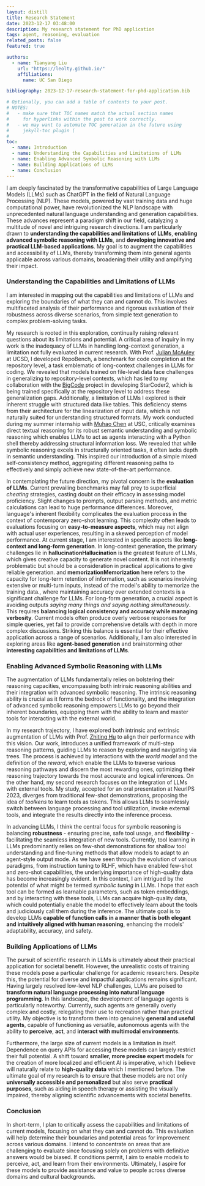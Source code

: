 ```yaml
---
layout: distill
title: Research Statement
date: 2023-12-17 03:48:00
description: My research statement for PhD application
tags: agent, reasoning, evaluation
related_posts: false
featured: true

authors:
  - name: Tianyang Liu
    url: "https://leolty.github.io/"
    affiliations:
      name: UC San Diego

bibliography: 2023-12-17-research-statement-for-phd-application.bib

# Optionally, you can add a table of contents to your post.
# NOTES:
#   - make sure that TOC names match the actual section names
#     for hyperlinks within the post to work correctly.
#   - we may want to automate TOC generation in the future using
#     jekyll-toc plugin (
#
toc:
  - name: Introduction
  - name: Understanding the Capabilities and Limitations of LLMs
  - name: Enabling Advanced Symbolic Reasoning with LLMs
  - name: Building Applications of LLMs
  - name: Conclusion
---
```


I am deeply fascinated by the transformative capabilities of Large Language Models (LLMs) such as ChatGPT in the field of Natural Language Processing (NLP). These models, powered by vast training data and huge computational power, have revolutionized the NLP landscape with unprecedented natural language understanding and generation capabilities. These advances represent a paradigm shift in our field, catalyzing a multitude of novel and intriguing research directions. I am particularly drawn to **understanding the capabilities and limitations of LLMs**, **enabling advanced symbolic reasoning with LLMs**, and **developing innovative and practical LLM-based applications**. My goal is to augment the capabilities and accessibility of LLMs, thereby transforming them into general agents applicable across various domains, broadening their utility and amplifying their impact.

### Understanding the Capabilities and Limitations of LLMs

I am interested in mapping out the capabilities and limitations of LLMs and exploring the boundaries of what they can and cannot do. This involves multifaceted analysis of their performance and rigorous evaluation of their robustness across diverse scenarios, from simple text generation to complex problem-solving tasks.

My research is rooted in this exploration, continually raising relevant questions about its limitations and potential. A critical area of inquiry in my work is the inadequacy of LLMs in handling long-context generation, a limitation not fully evaluated in current research. With Prof. [Julian McAuley](https://cseweb.ucsd.edu/~jmcauley/) at UCSD, I developed RepoBench<d-cite key="liu2023repobench"></d-cite>, a benchmark for code completion at the repository level, a task emblematic of long-context challenges in LLMs for coding. We revealed that models trained on file-level data face challenges in generalizing to repository-level contexts, which has led to my collaboration with the [BigCode](https://www.bigcode-project.org/) project in developing StarCoder2, which is being trained specifically at the repository level to address these generalization gaps. Additionally, a limitation of LLMs I explored is their inherent struggle with structured data like tables. This deficiency stems from their architecture for the linearization of input data, which is not naturally suited for understanding structured formats. My work<d-cite key="liu2023rethinking"></d-cite> conducted during my summer internship with [Muhao Chen](https://muhaochen.github.io/) at USC, critically examines direct textual reasoning for its robust semantic understanding and symbolic reasoning which enables LLMs to act as agents interacting with a Python shell thereby addressing structural information loss. We revealed that while symbolic reasoning excels in structurally oriented tasks, it often lacks depth in semantic understanding. This inspired our introduction of a simple mixed self-consistency method, aggregating different reasoning paths to effectively and simply achieve new state-of-the-art performance.

In contemplating the future direction, my pivotal concern is the **evaluation of LLMs**. Current prevailing benchmarks may fall prey to superficial *cheating* strategies, casting doubt on their efficacy in assessing model proficiency. Slight changes to prompts, output parsing methods, and metric calculations can lead to huge performance differences. Moreover, language's inherent flexibility complicates the evaluation process in the context of contemporary zero-shot learning. This complexity often leads to evaluations focusing on **easy-to-measure aspects**, which may not align with actual user experiences, resulting in a skewed perception of model performance. At current stage, I am interested in specific aspects like **long-context and long-form generation**. In long-context generation, the primary challenges lie in **hallucination**<d-footnote><strong>Hallucination</strong> is the greatest feature of LLMs, which gives creative capacity to generate novel content. It is not inherently problematic but should be a consideration in practical applications to give reliable generation.</d-footnote> and **memorization**<d-footnote><strong>Memorization</strong> here refers to the capacity for long-term retention of information, such as scenarios involving extensive or multi-turn inputs, instead of the model's ability to memorize the training data.</d-footnote>, where maintaining accuracy over extended contexts is a significant challenge for LLMs. For long-form generation, a crucial aspect is avoiding outputs *saying many things and saying nothing simultaneously*. This requires **balancing logical consistency and accuracy while managing verbosity**. Current models often produce overly verbose responses for simple queries, yet fail to provide comprehensive details with depth in more complex discussions. Striking this balance is essential for their effective application across a range of scenarios. Additionally, I am also interested in exploring areas like **agent-based generation** and brainstorming other **interesting capabilities and limitations of LLMs**.

### Enabling Advanced Symbolic Reasoning with LLMs

The augmentation of LLMs fundamentally relies on bolstering their reasoning capacities, encompassing both intrinsic reasoning abilities and their integration with advanced symbolic reasoning. The intrinsic reasoning ability is crucial as it forms the bedrock of functionality, and the integration of advanced symbolic reasoning empowers LLMs to go beyond their inherent boundaries, equipping them with the ability to  learn and master tools for interacting with the external world.

In my research trajectory, I have explored both intrinsic and extrinsic augmentation of LLMs with Prof. [Zhiting Hu](http://zhiting.ucsd.edu/) to align their performance with this vision. Our work<d-cite key="hao2023llmreasoners"></d-cite>, introduces a unified framework of multi-step reasoning patterns<d-cite key="hao2023reasoning,yao2023tree"></d-cite>, guiding LLMs to reason by exploring and navigating via trees. The process is achieved by interactions with the *world model* and the definition of the *reward*, which enable the LLMs to traverse various reasoning pathways and discern the most rewarding ones, optimizing their reasoning trajectory towards the most accurate and logical inferences. On the other hand, my second research focuses on the integration of LLMs with external tools. My study<d-cite key="hao2023toolkengpt"></d-cite>, accepted for an oral presentation at NeurIPS 2023, diverges from traditional few-shot demonstrations, proposing the idea of *toolkens* to learn tools as tokens. This allows LLMs to seamlessly switch between language processing and tool utilization, invoke external tools, and integrate the results directly into the inference process.

In advancing LLMs, I think the central focus for symbolic reasoning is balancing **robustness** - ensuring precise, safe tool usage, and **flexibility** - facilitating the seamless integration of new tools. Currently, tool learning in LLMs predominantly relies on few-shot demonstrations for shallow tool understanding and fine-tuning methods that allow models to adapt to an agent-style output mode. As we have seen through the evolution of various paradigms, from instruction tuning to RLHF, which have enabled few-shot and zero-shot capabilities, the underlying importance of high-quality data has become increasingly evident. In this context, I am intrigued by the potential of what might be termed *symbolic tuning* in LLMs. I hope that each tool can be formed as learnable parameters, such as token embeddings, and by interacting with these tools, LLMs can acquire high-quality data, which could potentially enable the model to effectively learn about the tools and judiciously call them during the inference. The ultimate goal is to develop LLMs **capable of function calls in a manner that is both elegant and intuitively aligned with human reasoning**, enhancing the models' adaptability, accuracy, and safety. 

### Building Applications of LLMs

The pursuit of scientific research in LLMs is ultimately about their practical application for societal benefit.  However, the unrealistic costs of training these models pose a particular challenge for academic researchers. Despite this, the potential for diverse and impactful applications remains significant. Having largely resolved low-level NLP challenges, LLMs are poised to **transform natural language processing into natural language programming**. In this landscape, the development of language agents is particularly noteworthy. Currently, such agents are generally overly complex and costly, relegating their use to recreation rather than practical utility. My objective is to transform them into genuinely **general and useful agents**, capable of functioning as versatile, autonomous agents with the ability to **perceive**, **act**, and **interact with multimodal environments**. 

Furthermore, the large size of current models is a limitation in itself. Dependence on query APIs for accessing these models can largely restrict their full potential. A shift toward **smaller, more precise expert models** for the creation of more localized and efficient AI is imperative, which I believe will naturally relate to **high-quality data** which I mentioned before. The ultimate goal of my research is to ensure that these models are not only **universally accessible and personalized** but also serve **practical purposes**, such as aiding in speech therapy or assisting the visually impaired, thereby aligning scientific advancements with societal benefits.

### Conclusion

In short-term, I plan to critically assess the capabilities and limitations of current models, focusing on what they can and cannot do. This evaluation will help determine their boundaries and potential areas for improvement across various domains. I intend to concentrate on areas that are challenging to evaluate since focusing solely on problems with definitive answers would be biased. If conditions permit, I aim to enable models to perceive, act, and learn from their environments. Ultimately, I aspire for these models to provide assistance and value to people across diverse domains and cultural backgrounds.